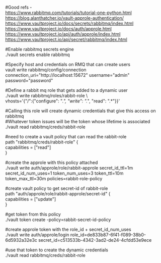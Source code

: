 #Good refs -   
https://www.rabbitmq.com/tutorials/tutorial-one-python.html   
https://blog.alanthatcher.io/vault-approle-authentication/   
https://www.vaultproject.io/docs/secrets/rabbitmq/index.html    
https://www.vaultproject.io/docs/auth/approle.html   
https://www.vaultproject.io/api/auth/approle/index.html   
https://www.vaultproject.io/api/secret/rabbitmq/index.html   

#Enable rabbitmq secrets engine   
./vault secrets enable rabbitmq    

#Specify host and credentials on RMQ that can create users   
vault write rabbitmq/config/connection connection_uri="http://localhost:15672" username="admin" password="password"   

#Define a rabbit mq role that gets added to a dynamic user   
./vault write rabbitmq/roles/rabbit-role \   
    vhosts='{"/":{"configure": ".*", "write": ".*", "read": ".*"}}'   
	
#Calling this role will create dynamic credentials that give this access on rabbitmq   
#Whatever token issues will be the token whose lifetime is associated   
./vault read rabbitmq/creds/rabbit-role   

#need to create a vault policy that can read the rabbit-role   
path "rabbitmq/creds/rabbit-role" {    
        capabilities = ["read"]   
}   

#create the approle with this policy attached   
./vault write auth/approle/role/rabbit-approle secret_id_ttl=1m secret_id_num_uses=1 token_num_uses=3 token_ttl=10m token_max_ttl=30m policies=rabbit-role-policy   

#create vault policy to get secret-id of rabbit-role   
path "auth/approle/role/rabbit-approle/secret-id" {   
        capabilities = ["update"]   
}   

#get token from this policy   
./vault token create -policy=rabbit-secret-id-policy   

#create approle token with the role_id + secret_id_num_uses   
./vault write auth/approle/login role_id=de833b87-6f41-f089-38b0-6d5932a32e3c secret_id=c513533b-4342-3ad2-de24-4cfdd53e9ece   

#use that token to create the dynamic credentials   
./vault read rabbitmq/creds/rabbit-role   

